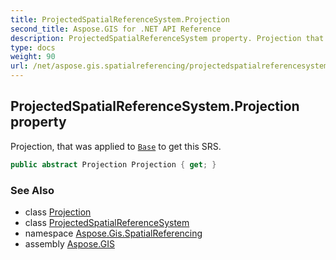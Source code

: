 ```yaml
---
title: ProjectedSpatialReferenceSystem.Projection
second_title: Aspose.GIS for .NET API Reference
description: ProjectedSpatialReferenceSystem property. Projection that was applied to Base to get this SRS.
type: docs
weight: 90
url: /net/aspose.gis.spatialreferencing/projectedspatialreferencesystem/projection/
---
```

## ProjectedSpatialReferenceSystem.Projection property

Projection, that was applied to [`Base`](../base/) to get this SRS.

```csharp
public abstract Projection Projection { get; }
```

### See Also

* class [Projection](../../projection/)
* class [ProjectedSpatialReferenceSystem](../)
* namespace [Aspose.Gis.SpatialReferencing](../../projectedspatialreferencesystem/)
* assembly [Aspose.GIS](../../../)


